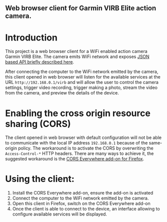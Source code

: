 Web browser client for Garmin VIRB Elite action camera.
----------

Introduction
================

This project is a web browser client for a WiFi enabled action camera Garmin VIRB Elite. The camera emits WiFi network and exposes [JSON based API briefly described here](https://forums.garmin.com/forum/mac-windows-software/windows-software/virb-edit-aa/56554-).

After connecting the computer to the WiFi network emitted by the camera, this client opened in web browser will listen for the available services at the URL `http://192.168.0.1/virb` and will allow the user to control the camera settings, trigger video recording, trigger making a photo, stream the video from the camera, and preview the details of the device.

Enabling the cross origin resource sharing (CORS)
=======================

The client opened in web browser with default configuration will not be able to communicate with the local IP address `192.168.0.1` because of the same-origin policy. The workaround is to activate the CORS by overwriting the `Access-Control-*` HTTP headers. There are many ways to achieve it, the suggested workaround is the [CORS Everywhere add-on for Firefox](https://addons.mozilla.org/en-US/firefox/addon/cors-everywhere/).

Using the client:
=================
1. Install the CORS Everywhere add-on, ensure the add-on is activated
1. Connect the computer to the WiFi network emitted by the camera.
2. Open this client in Firefox, switch on the CORS Everywhere add-on
3. Once the client is able to connect to the device, an interface allowing to configure available services will be displayed.
